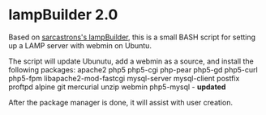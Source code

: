 # lampBuilder 2.0

Based on [sarcastrons's lampBuilder](https://www.github.com/sarcastron/lampBuilder), this is a small BASH script for setting up a LAMP server with webmin on Ubuntu.

The script will update Ubunutu, add a webmin as a source, and install the following packages: apache2 php5 php5-cgi php-pear php5-gd php5-curl php5-fpm libapache2-mod-fastcgi mysql-server mysql-client postfix proftpd alpine git mercurial unzip webmin php5-mysql - **updated**

After the package manager is done, it will assist with user creation.
